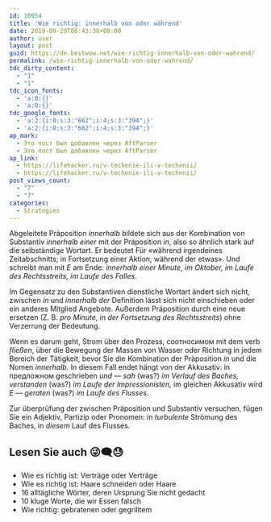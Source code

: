 ```yaml
---
id: 10954
title: 'Wie richtig: innerhalb von oder während'
date: 2019-09-29T06:43:38+00:00
author: user
layout: post
guid: https://de.bestwow.net/wie-richtig-innerhalb-von-oder-wahrend/
permalink: /wie-richtig-innerhalb-von-oder-wahrend/
tdc_dirty_content:
  - "1"
  - "1"
tdc_icon_fonts:
  - 'a:0:{}'
  - 'a:0:{}'
tdc_google_fonts:
  - 'a:2:{i:0;s:3:"662";i:4;s:3:"394";}'
  - 'a:2:{i:0;s:3:"662";i:4;s:3:"394";}'
ap_mark:
  - Это пост был добавлен через AftParser
  - Это пост был добавлен через AftParser
ap_link:
  - https://lifehacker.ru/v-techenie-ili-v-techenii/
  - https://lifehacker.ru/v-techenie-ili-v-techenii/
post_views_count:
  - "7"
  - "7"
categories:
  - Strategies
---
```

Abgeleitete Präposition _innerhalb_ bildete sich aus der Kombination von Substantiv _innerhalb einer_ mit der Präposition _in_, also so ähnlich stark auf die selbständige Wortart. Er bedeutet <span><span> Für </span> </span> «während irgendeines Zeitabschnitts; in Fortsetzung einer Aktion, während der etwas». Und schreibt man mit _E_ am Ende: _innerhalb einer Minute, im Oktober, im Laufe des Rechtsstreits, im Laufe des Falles_.

Im Gegensatz zu den Substantiven dienstliche Wortart ändert sich nicht, zwischen _in_ und _innerhalb der_ Definition lässt sich nicht einschieben oder ein anderes Mitglied Angebote. Außerdem Präposition durch eine neue ersetzen (Z. B. _pro Minute_, _in der Fortsetzung des Rechtsstreits_) ohne Verzerrung der Bedeutung.

Wenn es darum geht, <span><span> Strom </span> </span> über den Prozess, соотносимом mit dem verb _fließen_, über die Bewegung der Massen von Wasser oder Richtung in jedem Bereich der Tätigkeit, bevor Sie die Kombination der Präposition _in_ und die Nomen _innerhalb._ In diesem Fall endet hängt von der Akkusativ: in предложном geschrieben _und_ — _sah_ (was?) _im_ _Verlauf des Baches, verstanden_ (was?)  _im_ _Laufe der Impressionisten,_ im gleichen Akkusativ wird _E — geraten_ (was?) _im Laufe des Flusses._

Zur überprüfung der zwischen Präposition und Substantiv versuchen, fügen Sie ein Adjektiv, Partizip oder Pronomen: in _turbulente_ Strömung des Baches, in _diesem_ Lauf des Flusses.

<div>
  <h2 class="read-also__title">
    <span>Lesen Sie auch</span> <span>😜🗨😓 </span>
  </h2>
  
  <ul class="read-also__list">
    <li>
      Wie es richtig ist: Verträge oder Verträge
    </li>
    <li>
      Wie es richtig ist: Haare schneiden oder Haare
    </li>
    <li>
      16 alltägliche Wörter, deren Ursprung Sie nicht gedacht
    </li>
    <li>
      10 kluge Worte, die wir Essen falsch
    </li>
    <li>
      Wie richtig: gebratenen oder gegrilltem
    </li>
  </ul>
</div>